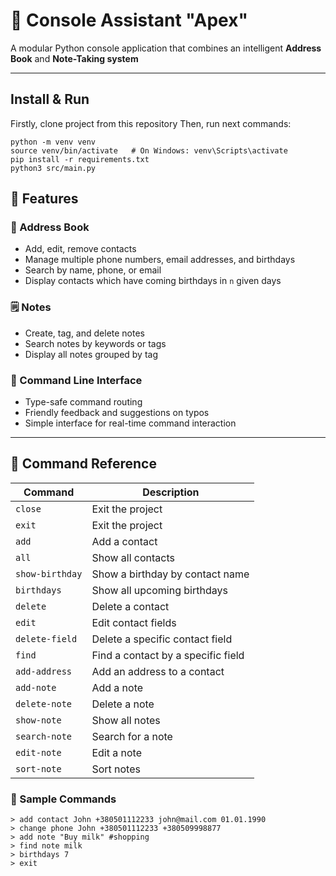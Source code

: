 # 🧠 Console Assistant "Apex"

A modular Python console application that combines an intelligent **Address Book** and **Note-Taking system**

---

## Install & Run
Firstly, clone project from this repository
Then, run next commands:
```
python -m venv venv
source venv/bin/activate   # On Windows: venv\Scripts\activate
pip install -r requirements.txt
python3 src/main.py
```

## 🚀 Features

### 📒 Address Book
- Add, edit, remove contacts
- Manage multiple phone numbers, email addresses, and birthdays
- Search by name, phone, or email
- Display contacts which have coming birthdays in ```n``` given days

### 🗒️ Notes
- Create, tag, and delete notes
- Search notes by keywords or tags
- Display all notes grouped by tag

### 🧾 Command Line Interface
- Type-safe command routing
- Friendly feedback and suggestions on typos
- Simple interface for real-time command interaction

---

## 📖 Command Reference

| Command         | Description                      |
|-----------------|----------------------------------|
| `close`         | Exit the project                 |
| `exit`          | Exit the project                 |
| `add`           | Add a contact                    |
| `all`           | Show all contacts                |
| `show-birthday` | Show a birthday by contact name  |
| `birthdays`     | Show all upcoming birthdays      |
| `delete`        | Delete a contact                 |
| `edit`          | Edit contact fields              |
| `delete-field`  | Delete a specific contact field  |
| `find`          | Find a contact by a specific field |
| `add-address`   | Add an address to a contact      |
| `add-note`      | Add a note                       |
| `delete-note`   | Delete a note                    |
| `show-note`     | Show all notes                   |
| `search-note`   | Search for a note                |
| `edit-note`     | Edit a note                      |
| `sort-note`     | Sort notes                       |

### 💬 Sample Commands
```
> add contact John +380501112233 john@mail.com 01.01.1990
> change phone John +380501112233 +380509998877
> add note "Buy milk" #shopping
> find note milk
> birthdays 7
> exit
```
